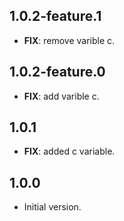 ## 1.0.2-feature.1

 - **FIX**: remove varible c.

## 1.0.2-feature.0

 - **FIX**: add varible c.

## 1.0.1

 - **FIX**: added c variable.

## 1.0.0

- Initial version.
